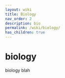 ```yaml
---
layout: wiki
title: Biology
nav_order: 2
description: bio
permalink: /wiki/biology/
has_children: true
---
```


# biology

biology blah